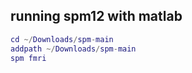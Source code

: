 ## running spm12 with matlab

~~~matlab
cd ~/Downloads/spm-main
addpath ~/Downloads/spm-main
spm fmri
~~~
